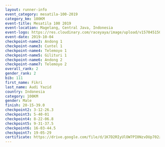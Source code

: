 ```yaml
---
layout: runner-info 
event_category: mesatila-100-2019 
category_km: 100KM 
event-title: Mesatila 100 2019 
event-location: Magelang, Central Java, Indonesia 
event-logo: https://res.cloudinary.com/raceyaya/image/upload/v1570451507/logo/mesastila100_jin7bl.jpg 
event-date: 2019-10-04 
checkpoint-name2: Andong 1 
checkpoint-name3: Cuntel 1 
checkpoint-name4: Telemoyo 1 
checkpoint-name5: Gilituri 1 
checkpoint-name6: Andong 2 
checkpoint-name7: Telemoyo 2 
overall_rank: 2
gender_rank: 2
bib: 111
first_name: Fikri
last_name: Audi Yazid
country: Indonesia
category: 100KM
gender: Male
finish: 20-15-39.0
checkpoint2: 3-12-26.3
checkpoint3: 5-40-01
checkpoint4: 8-22-06.8
checkpoint5: 9-31-37.5
checkpoint6: 16-03-44.5
checkpoint7: 19-05-29
certificate: https://drive.google.com/file/d/1K7D2RIyUlOW7PI0NzvDUp702zCG_ATn8/view?usp=sharing
---
```

